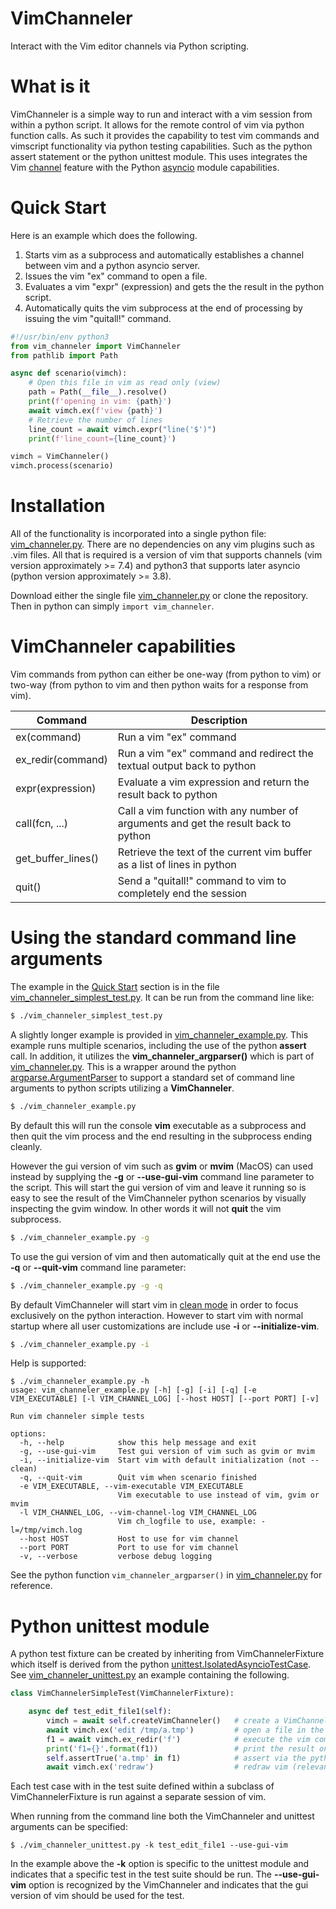 # VimChanneler

Interact with the Vim editor channels via Python scripting.

# What is it

VimChanneler is a simple way to run and interact with a vim session from within a python script.
It allows for the remote control of vim via python function calls.
As such it provides the capability to test vim commands and vimscript functionality via python testing capabilities.  Such as the python assert statement or the python unittest module.
This uses integrates the Vim [channel](https://vimhelp.org/channel.txt.html) feature with the Python [asyncio](https://docs.python.org/3/library/asyncio.html) module capabilities.

# Quick Start

Here is an example which does the following.
1. Starts vim as a subprocess and automatically establishes a channel between vim and a python asyncio server.
1. Issues the vim "ex" command to open a file.
1. Evaluates a vim "expr" (expression) and gets the the result in the python script.
1. Automatically quits the vim subprocess at the end of processing by issuing the vim "quitall!" command.

```python
#!/usr/bin/env python3
from vim_channeler import VimChanneler
from pathlib import Path

async def scenario(vimch):
    # Open this file in vim as read only (view)
    path = Path(__file__).resolve()
    print(f'opening in vim: {path}')
    await vimch.ex(f'view {path}')
    # Retrieve the number of lines
    line_count = await vimch.expr("line('$')")
    print(f'line_count={line_count}')

vimch = VimChanneler()
vimch.process(scenario)
```

# Installation

All of the functionality is incorporated into a single python file: [vim_channeler.py](vim_channeler.py).  There are no dependencies on any vim plugins such as .vim files.  All that is required is a version of vim that supports channels (vim version approximately >= 7.4) and python3 that supports later asyncio (python version approximately >= 3.8).

Download either the single file [vim_channeler.py](vim_channeler.py) or clone the repository. Then in python can simply ```import vim_channeler```.

# VimChanneler capabilities

Vim commands from python can either be one-way (from python to vim) or two-way (from python to vim and then python waits for a response from vim).

| Command              | Description                                                                          |
| ---                  | ---                                                                                  |
| ex(command)          | Run a vim "ex" command                                                               |
| ex_redir(command)    | Run a vim "ex" command and redirect the textual output back to python                |
| expr(expression)     | Evaluate a vim expression and return the result back to python                       |
| call(fcn, ...)       | Call a vim function with any number of arguments and get the result back to python   |
| get_buffer_lines()   | Retrieve the text of the current vim buffer as a list of lines in python             |
| quit()               | Send a "quitall!" command to vim to completely end the session                       |

# Using the standard command line arguments

The example in the [Quick Start](#quick-start) section is in the file [vim_channeler_simplest_test.py](vim_channeler_simplest_test.py).  It can be run from the command line like:
```sh
$ ./vim_channeler_simplest_test.py
```

A slightly longer example is provided in [vim_channeler_example.py](vim_channeler_example.py).  This example runs multiple scenarios, including the use of the python **assert** call.  In addition, it utilizes the **vim_channeler_argparser()** which is part of [vim_channeler.py](vim_channeler.py).  This is a wrapper around the python [argparse.ArgumentParser](https://docs.python.org/3/library/argparse.html#argumentparser-objects) to support a standard set of command line arguments to python scripts utilizing a **VimChanneler**.

```sh
$ ./vim_channeler_example.py
```

By default this will run the console **vim** executable as a subprocess and then quit the vim process and the end resulting in the subprocess ending cleanly.

However the gui version of vim such as **gvim** or **mvim** (MacOS) can used instead by supplying the **-g** or **--use-gui-vim** command line parameter to the script.  This will start the gui version of vim and leave it running so is easy to see the result of the VimChanneler python scenarios by visually inspecting the gvim window.  In other words it will not **quit** the vim subprocess.
```sh
$ ./vim_channeler_example.py -g
```

To use the gui version of vim and then automatically quit at the end use the **-q** or **--quit-vim** command line parameter:
```sh
$ ./vim_channeler_example.py -g -q
```

By default VimChanneler will start vim in [clean mode](https://vimhelp.org/starting.txt.html#--clean) in order to focus exclusively on the python interaction.  However to start vim with normal startup where all user customizations are include use **-i** or **--initialize-vim**.
```sh
$ ./vim_channeler_example.py -i
```

Help is supported:
```
$ ./vim_channeler_example.py -h
usage: vim_channeler_example.py [-h] [-g] [-i] [-q] [-e VIM_EXECUTABLE] [-l VIM_CHANNEL_LOG] [--host HOST] [--port PORT] [-v]

Run vim channeler simple tests

options:
  -h, --help            show this help message and exit
  -g, --use-gui-vim     Test gui version of vim such as gvim or mvim
  -i, --initialize-vim  Start vim with default initialization (not --clean)
  -q, --quit-vim        Quit vim when scenario finished
  -e VIM_EXECUTABLE, --vim-executable VIM_EXECUTABLE
                        Vim executable to use instead of vim, gvim or mvim
  -l VIM_CHANNEL_LOG, --vim-channel-log VIM_CHANNEL_LOG
                        Vim ch_logfile to use, example: -l=/tmp/vimch.log
  --host HOST           Host to use for vim channel
  --port PORT           Port to use for vim channel
  -v, --verbose         verbose debug logging
```

See the python function ```vim_channeler_argparser()``` in [vim_channeler.py](vim_channeler.py) for reference.

# Python unittest module

A python test fixture can be created by inheriting from VimChannelerFixture which itself is derived from the python [unittest.IsolatedAsyncioTestCase](https://docs.python.org/3/library/unittest.html#unittest.IsolatedAsyncioTestCase).  See [vim_channeler_unittest.py](vim_channeler_unittest.py) an example containing the following.

```python
class VimChannelerSimpleTest(VimChannelerFixture):

    async def test_edit_file1(self):
        vimch = await self.createVimChanneler()   # create a VimChanneler for use by this test
        await vimch.ex('edit /tmp/a.tmp')         # open a file in the vim session
        f1 = await vimch.ex_redir('f')            # execute the vim command 'f' (file) which reports the current open file
        print('f1={}'.format(f1))                 # print the result on the console
        self.assertTrue('a.tmp' in f1)            # assert via the python unittest module capabilities
        await vimch.ex('redraw')                  # redraw vim (relevant only for gui mode such as gvim, mvim)
```

Each test case with in the test suite defined within a subclass of VimChannelerFixture is run against a separate session of vim.

When running from the command line both the VimChanneler and unittest arguments can be specified:
```
$ ./vim_channeler_unittest.py -k test_edit_file1 --use-gui-vim
```

In the example above the **-k** option is specific to the unittest module and indicates that a specific test in the test suite should be run.  The **--use-gui-vim** option is recognized by the VimChanneler and indicates that the gui version of vim should be used for the test.
